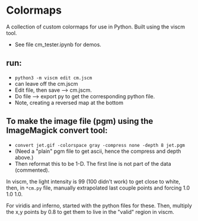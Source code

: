 # Colormaps

A collection of custom colormaps for use in Python. Built using the viscm tool.
* See file cm_tester.ipynb for demos.

## run: 
* `python3 -m viscm edit cm.jscm`
* can leave off the cm.jscm
* Edit file, then save --> cm.jscm.
* Do file --> export py to get the corresponding python file.
* Note, creating a reversed map at the bottom

## To make the image file (pgm) using the ImageMagick convert tool:
* `convert jet.gif -colorspace gray -compress none -depth 8 jet.pgm`
* (Need a "plain" pgm file to get ascii, hence the compress and depth above.)
* Then reformat this to be 1-D. The first line is not part of the data (commented).

In viscm, the light intensity is 99 (100 didn't work) to get close to white, 
then, in `*cm.py` file, manually extrapolated last couple points and forcing 1.0 1.0 1.0.

For viridis and inferno, started with the python files for these. 
Then, multiply the x,y points by 0.8 to get them to live in the "valid" region in viscm.

